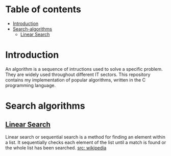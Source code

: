
# Table of contents
- [Introduction](#Introduction)
- [Search-algorithms](#search-algorithms)
  - [Linear Search](##linear-search)


# Introduction
An algorithm is a sequence of intructions used to solve a specific problem.
They are widely used throughout different IT sectors. This repository
contains my implementation of popular algorithms, written in the C
programming language.

# Search algorithms

## [Linear Search](https://github.com/vv01tz/algorithms/blob/master/search/linearSearch.c)
Linear search or sequential search is a method for finding an element within a list. It sequentially checks each element of the list until a match is found or the whole list has been searched.
[src: wikipedia](https://en.wikipedia.org/wiki/Linear_search)
